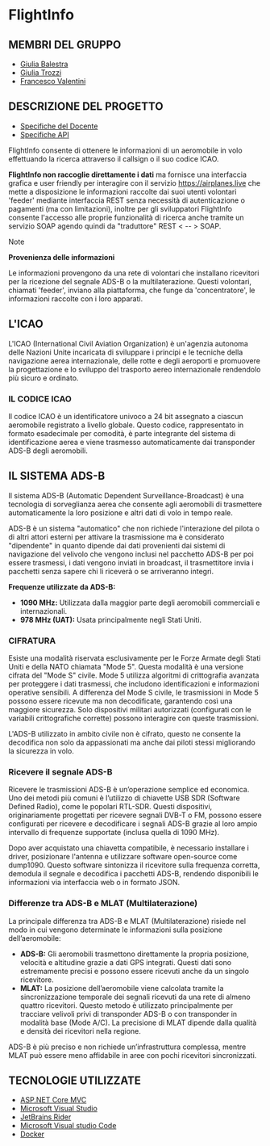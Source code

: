 # FlightInfo
## MEMBRI DEL GRUPPO
- [Giulia Balestra](https://github.com/Giulieen)
- [Giulia Trozzi](https://github.com/GiuliaTrz)
- [Francesco Valentini](https://github.com/FrancescoValentini)
## DESCRIZIONE DEL PROGETTO
- [Specifiche del Docente](Documentazione/SpecificheDocente.md)
- [Specifiche API](Documentazione/DocumentazioneAPI.md)

FlightInfo consente di ottenere le informazioni di un aeromobile in volo effettuando la ricerca attraverso il callsign o il suo codice ICAO.

**FlightInfo non raccoglie direttamente i dati** ma fornisce una interfaccia grafica e user friendly per interagire con il servizio https://airplanes.live che mette a disposizione le informazioni raccolte dai suoi utenti volontari 'feeder' mediante interfaccia REST senza necessità di autenticazione o pagamenti (ma con limitazioni), inoltre per gli sviluppatori FlightInfo consente l'accesso alle proprie funzionalità di ricerca anche tramite un servizio SOAP agendo quindi da "traduttore" REST < -- > SOAP.

> [!NOTE]
> **Provenienza delle informazioni**
> 
> Le informazioni provengono da una rete di volontari che installano ricevitori per la ricezione del segnale ADS-B o la multilaterazione. Questi volontari, chiamati 'feeder', inviano alla piattaforma, che funge da 'concentratore', le informazioni raccolte con i loro apparati.

## L'ICAO
L'ICAO (International Civil Aviation Organization) è un'agenzia autonoma delle Nazioni Unite incaricata di sviluppare i principi e le tecniche della navigazione aerea internazionale, delle rotte e degli aeroporti e promuovere la progettazione e lo sviluppo del trasporto aereo internazionale rendendolo più sicuro e ordinato.

### IL CODICE ICAO
Il codice ICAO è un identificatore univoco a 24 bit assegnato a ciascun aeromobile registrato a livello globale. Questo codice, rappresentato in formato esadecimale per comodità, è parte integrante del sistema di identificazione aerea e viene trasmesso automaticamente dai transponder ADS-B degli aeromobili.

## IL SISTEMA ADS-B
Il sistema ADS-B (Automatic Dependent Surveillance-Broadcast) è una tecnologia di sorveglianza aerea che consente agli aeromobili di trasmettere automaticamente la loro posizione e altri dati di volo in tempo reale.

ADS-B è un sistema "automatico" che non richiede l'interazione del pilota o di altri attori esterni per attivare la trasmissione ma è considerato "dipendente" in quanto dipende dai dati provenienti dai sistemi di navigazione del velivolo che vengono inclusi nel pacchetto ADS-B per poi essere trasmessi, i dati vengono inviati in broadcast, il trasmettitore invia i pacchetti senza sapere chi li riceverà o se arriveranno integri.

**Frequenze utilizzate da ADS-B:** 
- **1090 MHz:** Utilizzata dalla maggior parte degli aeromobili commerciali e internazionali.
- **978 MHz (UAT):** Usata principalmente negli Stati Uniti.

### CIFRATURA
Esiste una modalità riservata esclusivamente per le Forze Armate degli Stati Uniti e della NATO chiamata "Mode 5". Questa modalità è una versione cifrata del "Mode S" civile. Mode 5 utilizza algoritmi di crittografia avanzata per proteggere i dati trasmessi, che includono identificazioni e informazioni operative sensibili. A differenza del Mode S civile, le trasmissioni in Mode 5 possono essere ricevute ma non decodificate, garantendo così una maggiore sicurezza. Solo dispositivi militari autorizzati (configurati con le variabili crittografiche corrette) possono interagire con queste trasmissioni.

L'ADS-B utilizzato in ambito civile non è cifrato, questo ne consente la decodifica non solo da appassionati ma anche dai piloti stessi migliorando la sicurezza in volo.

### Ricevere il segnale ADS-B
Ricevere le trasmissioni ADS-B è un’operazione semplice ed economica. Uno dei metodi più comuni è l’utilizzo di chiavette USB SDR (Software Defined Radio), come le popolari RTL-SDR. Questi dispositivi, originariamente progettati per ricevere segnali DVB-T o FM, possono essere configurati per ricevere e decodificare i segnali ADS-B grazie al loro ampio intervallo di frequenze supportate (inclusa quella di 1090 MHz).

Dopo aver acquistato una chiavetta compatibile, è necessario installare i driver, posizionare l'antenna e utilizzare software open-source come dump1090. Questo software sintonizza il ricevitore sulla frequenza corretta, demodula il segnale e decodifica i pacchetti ADS-B, rendendo disponibili le informazioni via interfaccia web o in formato JSON.

### Differenze tra ADS-B e MLAT (Multilaterazione)
La principale differenza tra ADS-B e MLAT (Multilaterazione) risiede nel modo in cui vengono determinate le informazioni sulla posizione dell’aeromobile:

- **ADS-B:** Gli aeromobili trasmettono direttamente la propria posizione, velocità e altitudine grazie a dati GPS integrati. Questi dati sono estremamente precisi e possono essere ricevuti anche da un singolo ricevitore.
- **MLAT:** La posizione dell’aeromobile viene calcolata tramite la sincronizzazione temporale dei segnali ricevuti da una rete di almeno quattro ricevitori. Questo metodo è utilizzato principalmente per tracciare velivoli privi di transponder ADS-B o con transponder in modalità base (Mode A/C). La precisione di MLAT dipende dalla qualità e densità dei ricevitori nella regione.

ADS-B è più preciso e non richiede un’infrastruttura complessa, mentre MLAT può essere meno affidabile in aree con pochi ricevitori sincronizzati.
## TECNOLOGIE UTILIZZATE
- [ASP.NET Core MVC](https://dotnet.microsoft.com/it-it/apps/aspnet)
- [Microsoft Visual Studio](https://visualstudio.microsoft.com/it/)
- [JetBrains Rider](https://www.jetbrains.com/rider/)
- [Microsoft Visual studio Code](https://code.visualstudio.com/)
- [Docker](https://www.docker.com/)